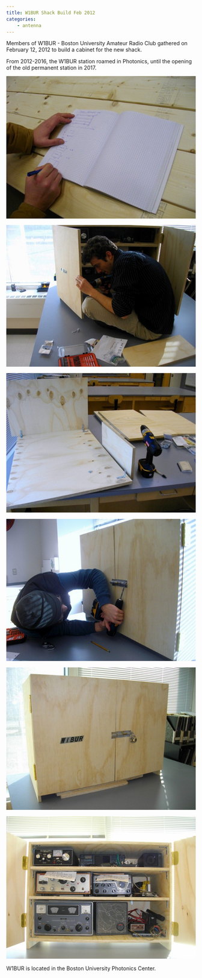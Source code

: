 ```yaml
---
title: W1BUR Shack Build Feb 2012
categories:
    - antenna
---
```


Members of W1BUR - Boston University Amateur Radio Club gathered on February 12, 2012 to build a cabinet for the new shack.

From 2012-2016, the W1BUR station roamed in Photonics, until the opening of the old permanent station in 2017.


![important diagrams](/assets/images/2012/cabinet-notes.jpg)

![assemble radio cabiet](/assets/images/2012/cabinet-build.jpg)

![drill radio cabinet](/assets/images/2012/cabinet-drill.jpg)

![install lock](/assets/images/2012/cabinet-latch.jpg)

![complete cabinet](/assets/images/2012/cabinet-lock.jpg)

![W1BUR radio equipment in cabinet](/assets/images/2012/cabinet-mount.jpg)

W1BUR is located in the Boston University Photonics Center.
